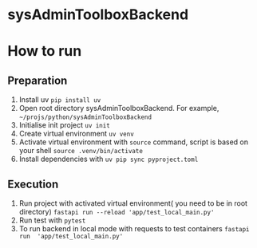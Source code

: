 # sysAdminToolboxBackend
# How to run
## Preparation
1. Install uv 
`pip install uv`
2. Open root directory sysAdminToolboxBackend. For example, `~/projs/python/sysAdminToolboxBackend`
3. Initialise init project
`uv init`
4. Create virtual environment
`uv venv`
5. Activate virtual environment with `source` command, script is based on your shell
`source .venv/bin/activate`
6. Install dependencies with
`uv pip sync pyproject.toml`

## Execution
1. Run project with activated virtual environment( you need to be in root directory)
`fastapi run --reload 'app/test_local_main.py'`
2. Run test with 
`pytest`
3. To run backend in local mode with requests to test containers
`fastapi run  'app/test_local_main.py'`

